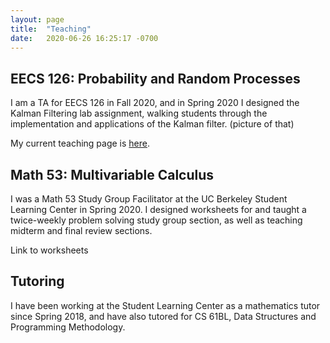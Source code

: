 ```yaml
---
layout: page
title:  "Teaching"
date:   2020-06-26 16:25:17 -0700
---
```


## EECS 126: Probability and Random Processes
I am a TA for EECS 126 in Fall 2020, and in Spring 2020 I designed the Kalman Filtering lab assignment, walking students through the implementation and applications of the Kalman filter. (picture of that)

My current teaching page is [here](eecs126.html).

## Math 53: Multivariable Calculus
I was a Math 53 Study Group Facilitator at the UC Berkeley Student Learning Center in Spring 2020. I designed worksheets for and taught a twice-weekly problem solving study group section, as well as teaching midterm and final review sections.

Link to worksheets

## Tutoring
I have been working at the Student Learning Center as a mathematics tutor since Spring 2018, and have also tutored for CS 61BL, Data Structures and Programming Methodology.
